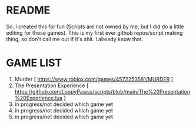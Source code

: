 # README
So, I created this for fun (Scripts are not owned by me, but I did do a little editing for these games).
This is my first ever github repos/script making thing, so don't call me out if it's shit. I already know that.

# GAME LIST
1. Murder [ https://www.roblox.com/games/4572253581/MURDER ]
2. The Presentation Experience [ https://github.com/LoopyPawss/scripts/blob/main/The%20Presentation%20Experience.lua ]
3. in progress/not decided which game yet
4. in progress/not decided which game yet
5. in progress/not decided which game yet
